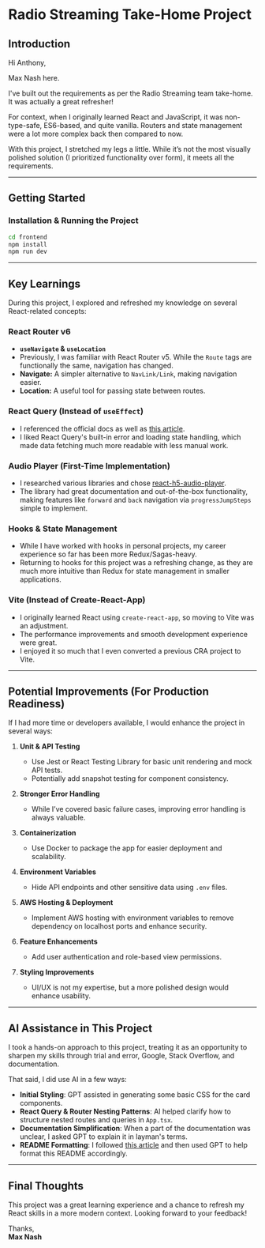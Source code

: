 # Radio Streaming Take-Home Project

## Introduction
Hi Anthony,

Max Nash here.

I've built out the requirements as per the Radio Streaming team take-home. It was actually a great refresher! 

For context, when I originally learned React and JavaScript, it was non-type-safe, ES6-based, and quite vanilla. Routers and state management were a lot more complex back then compared to now. 

With this project, I stretched my legs a little. While it’s not the most visually polished solution (I prioritized functionality over form), it meets all the requirements.

---

## Getting Started
### Installation & Running the Project
```sh
cd frontend
npm install
npm run dev
```

---

## Key Learnings
During this project, I explored and refreshed my knowledge on several React-related concepts:

### React Router v6
- **`useNavigate` & `useLocation`**
- Previously, I was familiar with React Router v5. While the `Route` tags are functionally the same, navigation has changed.
- **Navigate:** A simpler alternative to `NavLink/Link`, making navigation easier.
- **Location:** A useful tool for passing state between routes.

### React Query (Instead of `useEffect`)
- I referenced the official docs as well as [this article](https://medium.com/@mayank2803sharma/react-query-vs-useeffect-understanding-the-differences-d7ad480a0bab).
- I liked React Query's built-in error and loading state handling, which made data fetching much more readable with less manual work.

### Audio Player (First-Time Implementation)
- I researched various libraries and chose [react-h5-audio-player](https://www.npmjs.com/package/react-h5-audio-player).
- The library had great documentation and out-of-the-box functionality, making features like `forward` and `back` navigation via `progressJumpSteps` simple to implement.

### Hooks & State Management
- While I have worked with hooks in personal projects, my career experience so far has been more Redux/Sagas-heavy.
- Returning to hooks for this project was a refreshing change, as they are much more intuitive than Redux for state management in smaller applications.

### Vite (Instead of Create-React-App)
- I originally learned React using `create-react-app`, so moving to Vite was an adjustment.
- The performance improvements and smooth development experience were great.
- I enjoyed it so much that I even converted a previous CRA project to Vite.

---

## Potential Improvements (For Production Readiness)
If I had more time or developers available, I would enhance the project in several ways:

1. **Unit & API Testing**
   - Use Jest or React Testing Library for basic unit rendering and mock API tests.
   - Potentially add snapshot testing for component consistency.

2. **Stronger Error Handling**
   - While I’ve covered basic failure cases, improving error handling is always valuable.

3. **Containerization**
   - Use Docker to package the app for easier deployment and scalability.

4. **Environment Variables**
   - Hide API endpoints and other sensitive data using `.env` files.

5. **AWS Hosting & Deployment**
   - Implement AWS hosting with environment variables to remove dependency on localhost ports and enhance security.

6. **Feature Enhancements**
   - Add user authentication and role-based view permissions.

7. **Styling Improvements**
   - UI/UX is not my expertise, but a more polished design would enhance usability.

---

## AI Assistance in This Project
I took a hands-on approach to this project, treating it as an opportunity to sharpen my skills through trial and error, Google, Stack Overflow, and documentation.

That said, I did use AI in a few ways:
- **Initial Styling**: GPT assisted in generating some basic CSS for the card components.
- **React Query & Router Nesting Patterns**: AI helped clarify how to structure nested routes and queries in `App.tsx`.
- **Documentation Simplification**: When a part of the documentation was unclear, I asked GPT to explain it in layman's terms.
- **README Formatting**: I followed [this article](https://www.freecodecamp.org/news/how-to-write-a-good-readme-file/) and then used GPT to help format this README accordingly.

---

## Final Thoughts
This project was a great learning experience and a chance to refresh my React skills in a more modern context. Looking forward to your feedback!

Thanks,  
**Max Nash**

